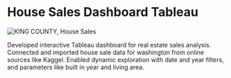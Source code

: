 # House Sales Dashboard Tableau
![KING COUNTY, House Sales ](https://github.com/shivani9649/House-sales-dashboard-Tableau/assets/86295815/bdf6f2a8-a84d-4ebd-9b59-1d46b25812d5)

Developed interactive Tableau dashboard for real estate sales analysis. Connected and imported house sale data for washington from online sources like Kaggel. Enabled dynamic exploration with date and year filters, and parameters like built in year and living area.
